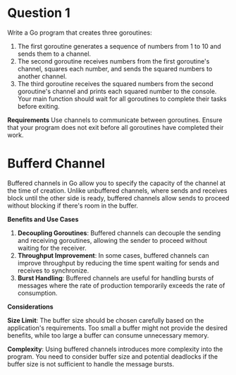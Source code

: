 # Question 1

Write a Go program that creates three goroutines:

1. The first goroutine generates a sequence of numbers from 1 to 10 and sends them to a channel.
2. The second goroutine receives numbers from the first goroutine's channel, squares each number, and sends the squared numbers to another channel.
3. The third goroutine receives the squared numbers from the second goroutine's channel and prints each squared number to the console.
Your main function should wait for all goroutines to complete their tasks before exiting.

**Requirements**
Use channels to communicate between goroutines.
Ensure that your program does not exit before all goroutines have completed their work.


# Bufferd Channel
Buffered channels in Go allow you to specify the capacity of the channel at the time of creation. Unlike unbuffered channels, where sends and receives block until the other side is ready, buffered channels allow sends to proceed without blocking if there's room in the buffer.

**Benefits and Use Cases**

1. **Decoupling Goroutines**: Buffered channels can decouple the sending and receiving goroutines, allowing the sender to proceed without waiting for the receiver.
2. **Throughput Improvement**: In some cases, buffered channels can improve throughput by reducing the time spent waiting for sends and receives to synchronize.
3. **Burst Handling**: Buffered channels are useful for handling bursts of messages where the rate of production temporarily exceeds the rate of consumption.

**Considerations**

**Size Limit**: The buffer size should be chosen carefully based on the application's requirements. Too small a buffer might not provide the desired benefits, while too large a buffer can consume unnecessary memory.

**Complexity**: Using buffered channels introduces more complexity into the program. You need to consider buffer size and potential deadlocks if the buffer size is not sufficient to handle the message bursts.